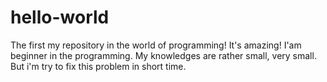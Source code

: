 # hello-world
The first my repository in the world of programming! It's amazing!
I'am beginner in the programming. My knowledges are rather small, very small. But i'm try to fix this problem in short time. 

